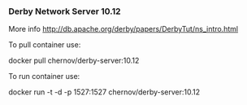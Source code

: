 ### Derby Network Server 10.12

More info http://db.apache.org/derby/papers/DerbyTut/ns_intro.html

To pull container use:

docker pull chernov/derby-server:10.12

To run container use:

docker run -t -d -p 1527:1527 chernov/derby-server:10.12
